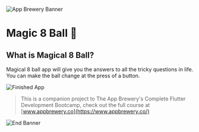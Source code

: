![App Brewery Banner](https://github.com/londonappbrewery/Images/blob/master/AppBreweryBanner.png)


# Magic 8 Ball 🎱


## What is Magical 8 Ball?

Magical 8 ball app will give you the answers to all the tricky questions in life. You can make the ball change at the press of a button. 

![Finished App](https://github.com/londonappbrewery/Images/blob/master/8-ball-flutter-gif.gif)


>This is a companion project to The App Brewery's Complete Flutter Development Bootcamp, check out the full course at [www.appbrewery.co](https://www.appbrewery.co/)

![End Banner](https://github.com/londonappbrewery/Images/blob/master/readme-end-banner.png)
